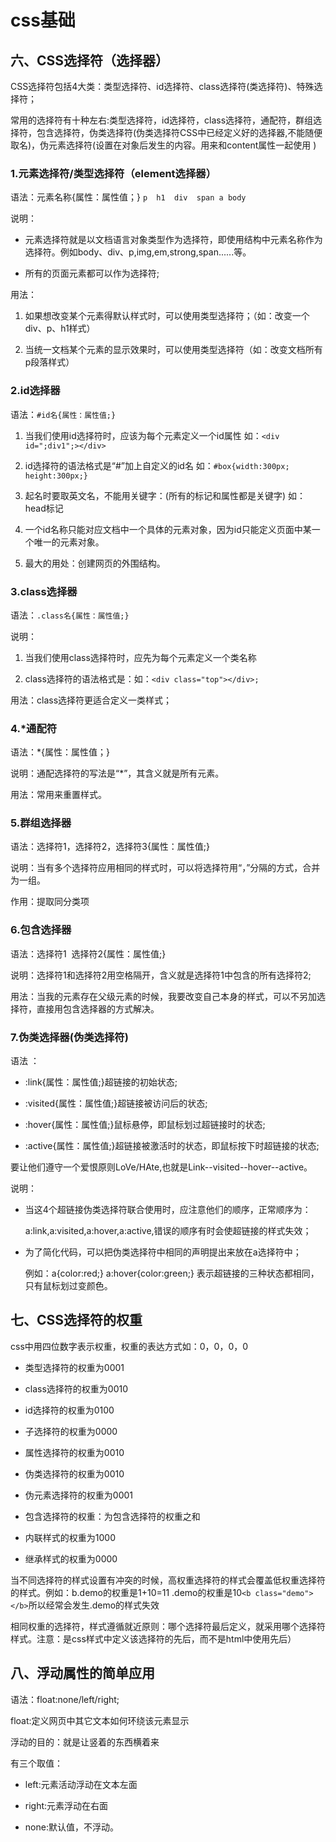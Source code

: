 # css基础

## 六、CSS选择符（选择器）

CSS选择符包括4大类：类型选择符、id选择符、class选择符(类选择符)、特殊选择符；

常用的选择符有十种左右:类型选择符，id选择符，class选择符，通配符，群组选择符，包含选择符，伪类选择符(伪类选择符CSS中已经定义好的选择器,不能随便取名)，伪元素选择符(设置在对象后发生的内容。用来和content属性一起使用  )

### 1.元素选择符/类型选择符（element选择器）

语法：元素名称{属性：属性值；} `p  h1  div  span a body`

说明：

- 元素选择符就是以文档语言对象类型作为选择符，即使用结构中元素名称作为选择符。例如body、div、p,img,em,strong,span......等。

- 所有的页面元素都可以作为选择符;

用法：

1. 如果想改变某个元素得默认样式时，可以使用类型选择符；（如：改变一个div、p、h1样式）

2. 当统一文档某个元素的显示效果时，可以使用类型选择符（如：改变文档所有p段落样式）

### 2.id选择器

语法：`#id名{属性：属性值;}`

1. 当我们使用id选择符时，应该为每个元素定义一个id属性 如：`<div id=";div1";></div>`

2. id选择符的语法格式是“#”加上自定义的id名 如：`#box{width:300px; height:300px;}`

3. 起名时要取英文名，不能用关键字：(所有的标记和属性都是关键字) 如：head标记

4. 一个id名称只能对应文档中一个具体的元素对象，因为id只能定义页面中某一个唯一的元素对象。

5. 最大的用处：创建网页的外围结构。

### 3.class选择器

语法：`.class名{属性：属性值;}`

说明：

1. 当我们使用class选择符时，应先为每个元素定义一个类名称

2. class选择符的语法格式是：如：`<div class="top"></div>;`

用法：class选择符更适合定义一类样式；

### 4.*通配符

语法：*{属性：属性值；}

说明：通配选择符的写法是“*”，其含义就是所有元素。

用法：常用来重置样式。

### 5.群组选择器

语法：选择符1，选择符2，选择符3{属性：属性值;}

说明：当有多个选择符应用相同的样式时，可以将选择符用“，”分隔的方式，合并为一组。

作用：提取同分类项

### 6.包含选择器

语法：选择符1&nbsp;    选择符2{属性：属性值;}

说明：选择符1和选择符2用空格隔开，含义就是选择符1中包含的所有选择符2;

用法：当我的元素存在父级元素的时候，我要改变自己本身的样式，可以不另加选择符，直接用包含选择器的方式解决。

### 7.伪类选择器(伪类选择符)

语法 ：

- :link{属性：属性值;}超链接的初始状态;

- :visited{属性：属性值;}超链接被访问后的状态;

- :hover{属性：属性值;}鼠标悬停，即鼠标划过超链接时的状态;

- :active{属性：属性值;}超链接被激活时的状态，即鼠标按下时超链接的状态;

要让他们遵守一个爱恨原则LoVe/HAte,也就是Link--visited--hover--active。

说明：

- 当这4个超链接伪类选择符联合使用时，应注意他们的顺序，正常顺序为：

  a:link,a:visited,a:hover,a:active,错误的顺序有时会使超链接的样式失效；

- 为了简化代码，可以把伪类选择符中相同的声明提出来放在a选择符中；

  例如：a{color:red;}     a:hover{color:green;} 表示超链接的三种状态都相同，只有鼠标划过变颜色。

## 七、CSS选择符的权重

css中用四位数字表示权重，权重的表达方式如：0，0，0，0

- 类型选择符的权重为0001

- class选择符的权重为0010

- id选择符的权重为0100

- 子选择符的权重为0000

- 属性选择符的权重为0010

- 伪类选择符的权重为0010

- 伪元素选择符的权重为0001

- 包含选择符的权重：为包含选择符的权重之和

- 内联样式的权重为1000

- 继承样式的权重为0000

当不同选择符的样式设置有冲突的时候，高权重选择符的样式会覆盖低权重选择符的样式。例如：b.demo的权重是1+10=11 .demo的权重是10`<b class="demo"></b>`所以经常会发生.demo的样式失效

相同权重的选择符，样式遵循就近原则：哪个选择符最后定义，就采用哪个选择符样式。注意：是css样式中定义该选择符的先后，而不是html中使用先后）

## 八、浮动属性的简单应用

语法：float:none/left/right;

float:定义网页中其它文本如何环绕该元素显示

浮动的目的：就是让竖着的东西横着来

有三个取值：

- left:元素活动浮动在文本左面

- right:元素浮动在右面

- none:默认值，不浮动。
